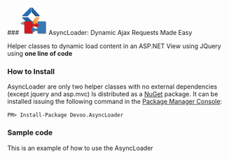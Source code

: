 ###![Icon](https://raw.githubusercontent.com/Devoo/AsyncLoader/master/Build/AsyncLogo.small.png) AsyncLoader: Dynamic Ajax Requests Made Easy

Helper classes to dynamic load content in an ASP.NET View using JQuery using **one line of code**

### How to Install
AsyncLoader are only two helper classes with no external dependencies (except jquery and asp.mvc)
Is distributed as a [NuGet](https://nuget.org/packages/Devoo.AsyncLoader) package.
It can be installed issuing the following command in the [Package Manager Console](http://docs.nuget.org/docs/start-here/using-the-package-manager-console):

	PM> Install-Package Devoo.AsyncLoader

### Sample code

This is an example of how to use the AsyncLoader

